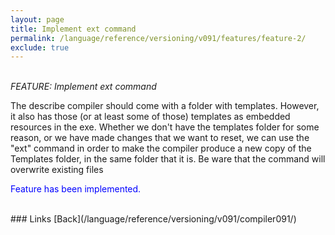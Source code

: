 ```yaml
---
layout: page
title: Implement ext command
permalink: /language/reference/versioning/v091/features/feature-2/
exclude: true
---
```

<br>_FEATURE: Implement ext command_

The describe compiler should come with a folder with templates. However, it also has those (or at least some of those) templates as embedded resources in the exe. Whether we don't have the templates folder for some reason, or we have made changes that we want to reset, we can use the "ext" command in order to make the compiler produce a new copy of the Templates folder, in the same folder that it is. Be ware that the command will overwrite existing files

<span style="color:blue">Feature has been implemented.</span>


<br>
### Links
[Back](/language/reference/versioning/v091/compiler091/)